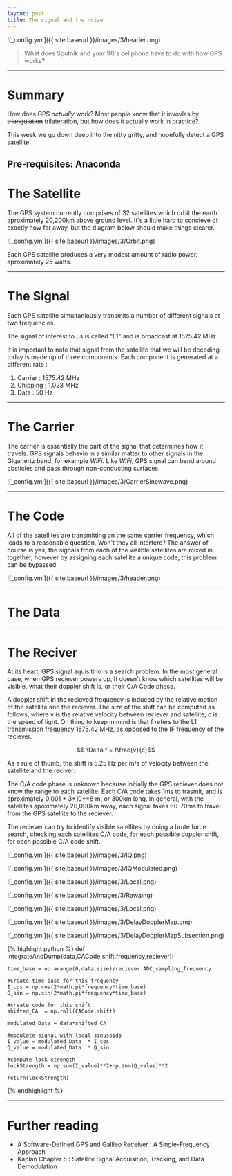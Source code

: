 ```yaml
---
layout: post
title: The signal and the noise
---
```


![_config.yml]({{ site.baseurl }}/images/3/header.png)

> What does Sputnik and your 90's cellphone have to do with how GPS works?

---
Summary
===============

How does GPS *actually* work?
Most people know that it invovles by <del>triangulation</del> trilateration, but how does it actually work in practice?

This week we go down deep into the nitty gritty, and hopefully detect a GPS satellite!

Pre-requisites: Anaconda
---

The Satellite
===============

The GPS system currently comprises of 32 satellites which orbit the earth aproximately 20,200km above ground level. 
It's a little hard to concieve of exactly how far away, but the diagram below should make things clearer.

![_config.yml]({{ site.baseurl }}/images/3/Orbit.png)

Each GPS satellite produces a very modest amount of radio power, aproximately 25 watts. 

---

The Signal
===============

Each GPS satellite simultaniously transmits a number of different signals at two frequencies.

The signal of interest to us is called "L1" and is broadcast at 1575.42 MHz.

It is important to note that signal from the satellite that we will be decoding today is made up of three components. Each component is generated at a different rate :

1. Carrier :  1575.42 MHz
2. Chipping :  1.023 MHz
3. Data : 50 Hz

---

The Carrier
===============

The carrier is essentially the part of the signal that determines how it travels. GPS signals behavin in a similar matter to other signals in the Gigahertz band, for example *WiFi*. Like *WiFi*, GPS signal can bend around obsticles and pass through non-conducting surfaces.  

![_config.yml]({{ site.baseurl }}/images/3/CarrierSinewave.png)

---

The Code
===============

All of the satellites are transmitting on the same carrier frequency, which leads to a reasonable question, Won't they all interfere?
The answer of course is *yes*, the signals from each of the visilble satellites are mixed in together, however by assigning each satellite a unique code, this problem can be bypassed. 

![_config.yml]({{ site.baseurl }}/images/3/header.png)

---

The Data
===============


---

The Reciver
===============
At its heart, GPS signal aquisitino is a search problem. 
In the most general case, when  GPS reciever powers up, It doesn't know which satellites will be visible, what their doppler shift is, or their C/A Code phase. 

A doppler shift in the recieved frequency is induced by the relative motion of the satellite and the reciever. 
The size of the shift can be computed as follows, where v is the relative velocity between reciever and satellite, c is the speed of light. 
On thing to keep in mind is that f refers to the L1 transmission frequency 1575.42 MHz, as opposed to the IF frequency of the reciever. 

$$ \Delta f = f\frac{v}{c}$$

As a rule of thumb, the shift is 5.25 Hz per m/s of velocity between the satellite and the reciver. 

The C/A code phase is unknown because initially the GPS reciever does not know the range to each satellite. Each C/A code takes 1ms to trasmit, and is aproximately 0.001 * 3*10**8 m, or 300km long. In general, with the satellites apoximately 20,000km away, each signal takes 60-70ms to travel from the GPS satellite to the reciever.

The reciever can try to identify visible satellites by doing a brute force search, checking each satellites C/A code, for each possible doppler shift, for each possible C/A code shift. 

![_config.yml]({{ site.baseurl }}/images/3/IQ.png)

![_config.yml]({{ site.baseurl }}/images/3/IQModulated.png)

![_config.yml]({{ site.baseurl }}/images/3/Local.png)

![_config.yml]({{ site.baseurl }}/images/3/Raw.png)

![_config.yml]({{ site.baseurl }}/images/3/Local.png)

![_config.yml]({{ site.baseurl }}/images/3/DelayDopplerMap.png)

![_config.yml]({{ site.baseurl }}/images/3/DelayDopplerMapSubsection.png)

{% highlight python %}
def integrateAndDump(data,CACode,shift,frequency,reciever):
    
    time_base = np.arange(0,data.size)/reciever.ADC_sampling_frequency
    
    #Create time base for this frequency            
    I_cos = np.cos(2*math.pi*frequency*time_base)
    Q_sin = np.sin(2*math.pi*frequency*time_base)
     
    #create code for this shift
    shifted_CA  = np.roll(CACode,shift)

    modulated_Data = data*shifted_CA

    #modulate signal with local sinusoids
    I_value = modulated_Data  * I_cos
    Q_value = modulated_Data  * Q_sin
    
    #compute lock strength
    lockStrength = np.sum(I_value)**2+np.sum(Q_value)**2
    
    return(lockStrength)
{% endhighlight %}

---


Further reading
===============

* A Software-Defined GPS and Galileo Receiver : A Single-Frequency Approach
* Kaplan Chapter 5 : Satellite Signal Acquisition, Tracking, and Data Demodulation